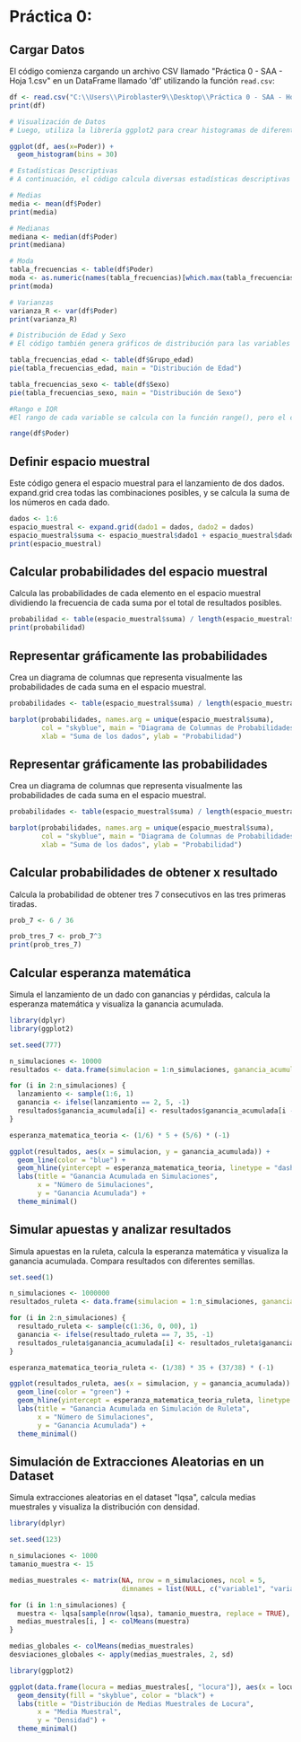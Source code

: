 




# Práctica 0:

## Cargar Datos
El código comienza cargando un archivo CSV llamado "Práctica 0 - SAA - Hoja 1.csv" en un DataFrame llamado 'df' utilizando la función `read.csv`:

```r
df <- read.csv("C:\\Users\\Piroblaster9\\Desktop\\Práctica 0 - SAA - Hoja 1.csv")
print(df)

# Visualización de Datos
# Luego, utiliza la librería ggplot2 para crear histogramas de diferentes variables del DataFrame 'df'. Se generan gráficos de histograma para las siguientes variables:

ggplot(df, aes(x=Poder)) +
  geom_histogram(bins = 30)

# Estadísticas Descriptivas
# A continuación, el código calcula diversas estadísticas descriptivas para las variables:

# Medias
media <- mean(df$Poder)
print(media)

# Medianas
mediana <- median(df$Poder)
print(mediana)

# Moda
tabla_frecuencias <- table(df$Poder)
moda <- as.numeric(names(tabla_frecuencias)[which.max(tabla_frecuencias)])
print(moda)

# Varianzas
varianza_R <- var(df$Poder)
print(varianza_R)

# Distribución de Edad y Sexo
# El código también genera gráficos de distribución para las variables 'Grupo_edad' y 'Sexo' utilizando gráficos de pastel (pie charts):

tabla_frecuencias_edad <- table(df$Grupo_edad)
pie(tabla_frecuencias_edad, main = "Distribución de Edad")

tabla_frecuencias_sexo <- table(df$Sexo)
pie(tabla_frecuencias_sexo, main = "Distribución de Sexo")

#Rango e IQR
#El rango de cada variable se calcula con la función range(), pero el cálculo del IQR (rango intercuartílico) no se realiza en el código proporcionado:

range(df$Poder)
```

## Definir espacio muestral
Este código genera el espacio muestral para el lanzamiento de dos dados. expand.grid crea todas las combinaciones posibles, y se calcula la suma de los números en cada dado.

```r
dados <- 1:6
espacio_muestral <- expand.grid(dado1 = dados, dado2 = dados)
espacio_muestral$suma <- espacio_muestral$dado1 + espacio_muestral$dado2
print(espacio_muestral)
```

## Calcular probabilidades del espacio muestral
Calcula las probabilidades de cada elemento en el espacio muestral dividiendo la frecuencia de cada suma por el total de resultados posibles.

```r
probabilidad <- table(espacio_muestral$suma) / length(espacio_muestral$suma)
print(probabilidad)

```

## Representar gráficamente las probabilidades
Crea un diagrama de columnas que representa visualmente las probabilidades de cada suma en el espacio muestral.

```r
probabilidades <- table(espacio_muestral$suma) / length(espacio_muestral$suma)

barplot(probabilidades, names.arg = unique(espacio_muestral$suma),
        col = "skyblue", main = "Diagrama de Columnas de Probabilidades",
        xlab = "Suma de los dados", ylab = "Probabilidad")

```

## Representar gráficamente las probabilidades
Crea un diagrama de columnas que representa visualmente las probabilidades de cada suma en el espacio muestral.

```r
probabilidades <- table(espacio_muestral$suma) / length(espacio_muestral$suma)

barplot(probabilidades, names.arg = unique(espacio_muestral$suma),
        col = "skyblue", main = "Diagrama de Columnas de Probabilidades",
        xlab = "Suma de los dados", ylab = "Probabilidad")

```

## Calcular probabilidades de obtener x resultado
Calcula la probabilidad de obtener tres 7 consecutivos en las tres primeras tiradas.

```r
prob_7 <- 6 / 36  

prob_tres_7 <- prob_7^3
print(prob_tres_7)

```

## Calcular esperanza matemática
Simula el lanzamiento de un dado con ganancias y pérdidas, calcula la esperanza matemática y visualiza la ganancia acumulada.

```r
library(dplyr)
library(ggplot2)

set.seed(777)

n_simulaciones <- 10000
resultados <- data.frame(simulacion = 1:n_simulaciones, ganancia_acumulada = 0)

for (i in 2:n_simulaciones) {
  lanzamiento <- sample(1:6, 1)
  ganancia <- ifelse(lanzamiento == 2, 5, -1)
  resultados$ganancia_acumulada[i] <- resultados$ganancia_acumulada[i - 1] + ganancia
}

esperanza_matematica_teoria <- (1/6) * 5 + (5/6) * (-1)

ggplot(resultados, aes(x = simulacion, y = ganancia_acumulada)) +
  geom_line(color = "blue") +
  geom_hline(yintercept = esperanza_matematica_teoria, linetype = "dashed", color = "red") +
  labs(title = "Ganancia Acumulada en Simulaciones",
       x = "Número de Simulaciones",
       y = "Ganancia Acumulada") +
  theme_minimal()


```

## Simular apuestas y analizar resultados
Simula apuestas en la ruleta, calcula la esperanza matemática y visualiza la ganancia acumulada. Compara resultados con diferentes semillas.

```r
set.seed(1)

n_simulaciones <- 1000000
resultados_ruleta <- data.frame(simulacion = 1:n_simulaciones, ganancia_acumulada = 0)

for (i in 2:n_simulaciones) {
  resultado_ruleta <- sample(c(1:36, 0, 00), 1)
  ganancia <- ifelse(resultado_ruleta == 7, 35, -1)
  resultados_ruleta$ganancia_acumulada[i] <- resultados_ruleta$ganancia_acumulada[i - 1] + ganancia
}

esperanza_matematica_teoria_ruleta <- (1/38) * 35 + (37/38) * (-1)

ggplot(resultados_ruleta, aes(x = simulacion, y = ganancia_acumulada)) +
  geom_line(color = "green") +
  geom_hline(yintercept = esperanza_matematica_teoria_ruleta, linetype = "dashed", color = "red") +
  labs(title = "Ganancia Acumulada en Simulación de Ruleta",
       x = "Número de Simulaciones",
       y = "Ganancia Acumulada") +
  theme_minimal()

```

## Simulación de Extracciones Aleatorias en un Dataset
Simula extracciones aleatorias en el dataset "lqsa", calcula medias muestrales y visualiza la distribución con densidad.

```r
library(dplyr)

set.seed(123)

n_simulaciones <- 1000
tamanio_muestra <- 15

medias_muestrales <- matrix(NA, nrow = n_simulaciones, ncol = 5,
                            dimnames = list(NULL, c("variable1", "variable2", "variable3", "variable4", "variable5")))

for (i in 1:n_simulaciones) {
  muestra <- lqsa[sample(nrow(lqsa), tamanio_muestra, replace = TRUE), ]
  medias_muestrales[i, ] <- colMeans(muestra)
}

medias_globales <- colMeans(medias_muestrales)
desviaciones_globales <- apply(medias_muestrales, 2, sd)

library(ggplot2)

ggplot(data.frame(locura = medias_muestrales[, "locura"]), aes(x = locura)) +
  geom_density(fill = "skyblue", color = "black") +
  labs(title = "Distribución de Medias Muestrales de Locura",
       x = "Media Muestral",
       y = "Densidad") +
  theme_minimal()

```
